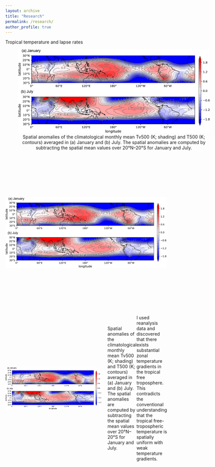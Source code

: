 ```yaml
---
layout: archive
title: "Research"
permalink: /research/
author_profile: true
---
```



Tropical temperature and lapse rates


<figure style="width: 600px; text-align: center;">
  <img src="/images/WTG.jpg" alt="Example Image" width="600px">
  <figcaption> Spatial anomalies of the climatological monthly mean Tv500 (K; shading) and T500 (K; contours) averaged in (a) January and (b) July. The spatial anomalies are computed by subtracting the spatial mean values over 20°N–20°S for January and July.</figcaption>
</figure>



<div style="display: flex; align-items: center;">
  <img src="/images/WTG.jpg" alt="Example Image" width="600px" style="margin-right: 600px;">
  <p style="max-width: 600px;">I used reanalysis data and discovered that there exists substantial zonal temperature gradients in the tropical free troposphere. This contradicts the conventional understanding that the tropical free-tropospheric temperature is spatially uniform with weak temperature gradients. .</p>
</div>

<div style="display: flex; align-items: center;">
  <img src="/images/WTG.jpg" alt="Example Image" width="300px" style="margin-right: 20px;">
  <figcaption> Spatial anomalies of the climatological monthly mean Tv500 (K; shading) and T500 (K; contours) averaged in (a) January and (b) July. The spatial anomalies are computed by subtracting the spatial mean values over 20°N–20°S for January and July.</figcaption>
  <p>I used reanalysis data and discovered that there exists substantial zonal temperature gradients in the tropical free troposphere. This contradicts the conventional understanding that the tropical free-tropospheric temperature is spatially uniform with weak temperature gradients.</p>
</div>


